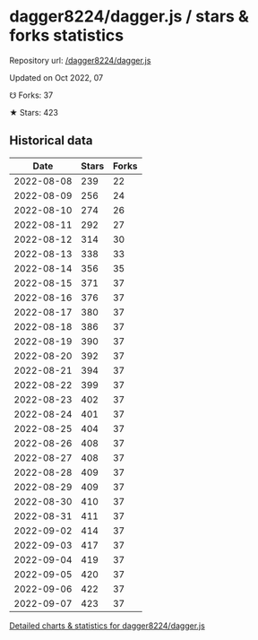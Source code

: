 # dagger8224/dagger.js / stars & forks statistics

Repository url: [/dagger8224/dagger.js](https://github.com/dagger8224/dagger.js)

Updated on Oct 2022, 07

☋ Forks: 37

★ Stars: 423

## Historical data
| Date | Stars | Forks |
|------|-------|-------|
| 2022-08-08 | 239 | 22 | 
| 2022-08-09 | 256 | 24 | 
| 2022-08-10 | 274 | 26 | 
| 2022-08-11 | 292 | 27 | 
| 2022-08-12 | 314 | 30 | 
| 2022-08-13 | 338 | 33 | 
| 2022-08-14 | 356 | 35 | 
| 2022-08-15 | 371 | 37 | 
| 2022-08-16 | 376 | 37 | 
| 2022-08-17 | 380 | 37 | 
| 2022-08-18 | 386 | 37 | 
| 2022-08-19 | 390 | 37 | 
| 2022-08-20 | 392 | 37 | 
| 2022-08-21 | 394 | 37 | 
| 2022-08-22 | 399 | 37 | 
| 2022-08-23 | 402 | 37 | 
| 2022-08-24 | 401 | 37 | 
| 2022-08-25 | 404 | 37 | 
| 2022-08-26 | 408 | 37 | 
| 2022-08-27 | 408 | 37 | 
| 2022-08-28 | 409 | 37 | 
| 2022-08-29 | 409 | 37 | 
| 2022-08-30 | 410 | 37 | 
| 2022-08-31 | 411 | 37 | 
| 2022-09-02 | 414 | 37 | 
| 2022-09-03 | 417 | 37 | 
| 2022-09-04 | 419 | 37 | 
| 2022-09-05 | 420 | 37 | 
| 2022-09-06 | 422 | 37 | 
| 2022-09-07 | 423 | 37 | 


[Detailed charts & statistics for dagger8224/dagger.js](https://reviewgithub.com/rep/dagger8224/dagger.js)
